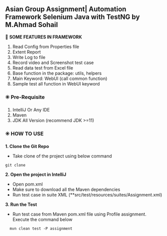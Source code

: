 ## Asian Group Assignment| Automation Framework Selenium Java with TestNG by M.Ahmad Sohail

🔆 **SOME FEATURES IN FRAMEWORK**

1. Read Config from Properties file
2. Extent Report
3. Write Log to file
4. Record video and Screenshot test case
5. Read data test from Excel file
6. Base function in the package: utils, helpers
7. Main Keyword: WebUI (call common function)
8. Sample test all function in WebUI keyword

### ✳️ **Pre-Requisite**
1. IntelliJ Or Any IDE
2. Maven
3. JDK All Version (recommend JDK >=11)

### ✳️ **HOW TO USE**

**1. Clone the Git Repo**

- Take clone of the project using below command
```
git clone 
```

**2. Open the project in IntelliJ**

- Open pom.xml
- Make sure to download all the Maven dependencies
- Run test case in suite XML (**src/test/resources/suites/Assignment.xml)

**3. Run the Test**
- Run test case from Maven pom.xml file using Profile assignment. Execute the command below
```
  mvn clean test -P assignment
```